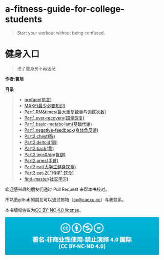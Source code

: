 # a-fitness-guide-for-college-students

> Start your workout without being  confused.

# 健身入口

> 进了健身房不再迷茫

**作者:曹旭**

**目录**

>* [preface(前言)](https://github.com/caoxuCarlos/A-Fitness-Guide-for-College-Students/blob/master/markdowns/preface.md)
>* [MAKE(最少必要知识)](https://github.com/caoxuCarlos/a-fitness-guide-for-college-students/blob/master/markdowns/MAKE.md)
>* [Part1.RM&times(最大重复数量与训练次数)](https://github.com/caoxuCarlos/a-fitness-guide-for-college-students/blob/master/markdowns/Part1.RM%26times.md)
>* [Part1.over-recovery(超量恢复)](https://github.com/caoxuCarlos/a-fitness-guide-for-college-students/blob/master/markdowns/Part1.over-recovery.md)
>* [Part1.basic-metabolism(基础代谢)](https://github.com/caoxuCarlos/a-fitness-guide-for-college-students/blob/master/markdowns/Part1.basic-metabolism.md)
>* [Part1.negative-feedback(身体负反馈)](https://github.com/caoxuCarlos/a-fitness-guide-for-college-students/blob/master/markdowns/Part1.negative-feedback.md)
>* [Part2.chest(胸)](https://github.com/caoxuCarlos/a-fitness-guide-for-college-students/blob/master/markdowns/Part2.chest.md)
>* [Part2.deltoid(肩)](https://github.com/caoxuCarlos/a-fitness-guide-for-college-students/blob/master/markdowns/Part2.deltoid.md)
>* [Part2.back(背)](https://github.com/caoxuCarlos/a-fitness-guide-for-college-students/blob/master/markdowns/Part2.back.md)
>* [Part2.legs&hip(臀腿)](https://github.com/caoxuCarlos/a-fitness-guide-for-college-students/blob/master/markdowns/Part2.legs%26hip.md)
>* [Part2.arms(手臂)](https://github.com/caoxuCarlos/a-fitness-guide-for-college-students/blob/master/markdowns/Part2.arms.md)
>* [Part3.eat(大学生健身饮食)](https://github.com/caoxuCarlos/a-fitness-guide-for-college-students/blob/master/markdowns/Part3.eat.md)
>* [Part3.eat-2( "科学" 饮食)](https://github.com/caoxuCarlos/a-fitness-guide-for-college-students/blob/master/markdowns/Part3.eat-2.md)
>* [find-master(社交学习)](https://github.com/caoxuCarlos/a-fitness-guide-for-college-students/blob/master/markdowns/find-master.md)

欢迎感兴趣的朋友们通过 Pull Request 来帮本书校对。

不熟悉github的朋友可以通过邮箱（cx@caoxu.cc）与我联系。

本书版权协议为[CC BY-NC 4.0 license](http://creativecommons.org/licenses/by-nc-nd/4.0/)。

![](https://github.com/caoxuCarlos/a-fitness-guide-for-college-students/blob/master/images/copyright01.png?raw=true)
